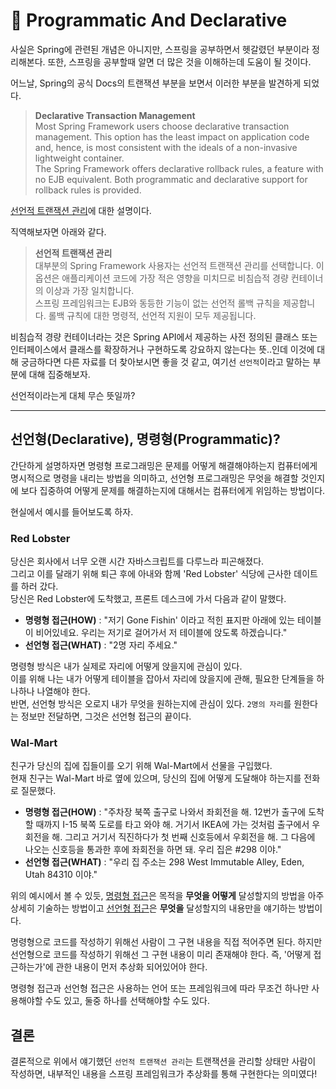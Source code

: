 # 🍃 Programmatic And Declarative

사실은 Spring에 관련된 개념은 아니지만, 스프링을 공부하면서 헷갈렸던 부분이라 정리해본다. 또한, 스프링을 공부할때 알면 더 많은 것을 이해하는데 도움이 될 것이다.

어느날, Spring의 공식 Docs의 트랜잭션 부분을 보면서 이러한 부분을 발견하게 되었다.

> **Declarative Transaction Management**<br>Most Spring Framework users choose declarative transaction management. This option has the least impact on application code and, hence, is most consistent with the ideals of a non-invasive lightweight container.<br>The Spring Framework offers declarative rollback rules, a feature with no EJB equivalent. Both programmatic and declarative support for rollback rules is provided.


<a href="선언적 트랜잭션.md">선언적 트랜잭션 관리</a>에 대한 설명이다.

직역해보자면 아래와 같다.

> **선언적 트랜잭션 관리**<br>대부분의 Spring Framework 사용자는 선언적 트랜잭션 관리를 선택합니다. 이 옵션은 애플리케이션 코드에 가장 적은 영향을 미치므로 비침습적 경량 컨테이너의 이상과 가장 일치합니다.<br>스프링 프레임워크는 EJB와 동등한 기능이 없는 선언적 롤백 규칙을 제공합니다. 롤백 규칙에 대한 명령적, 선언적 지원이 모두 제공됩니다.

비침습적 경량 컨테이너라는 것은 Spring API에서 제공하는 사전 정의된 클래스 또는 인터페이스에서 클래스를 확장하거나 구현하도록 강요하지 않는다는 뜻..인데 이것에 대해 궁금하다면 다른 자료를 더 찾아보시면 좋을 것 같고, 여기선 `선언적`이라고 말하는 부분에 대해 집중해보자.

선언적이라는게 대체 무슨 뜻일까?

---

## 선언형(Declarative), 명령형(Programmatic)?

간단하게 설명하자면 명령형 프로그래밍은 문제를 어떻게 해결해야하는지 컴퓨터에게 명시적으로 명령을 내리는 방법을 의미하고, 선언형 프로그래밍은 무엇을 해결할 것인지에 보다 집중하여 어떻게 문제를 해결하는지에 대해서는 컴퓨터에게 위임하는 방법이다.

현실에서 예시를 들어보도록 하자.

### Red Lobster

당신은 회사에서 너무 오랜 시간 자바스크립트를 다루느라 피곤해졌다.</br>
그리고 이를 달래기 위해 퇴근 후에 아내와 함께 'Red Lobster' 식당에 근사한 데이트를 하러 갔다.</br>
당신은 Red Lobster에 도착했고, 프론트 데스크에 가서 다음과 같이 말했다.

- **명령형 접근(HOW)** : "저기 Gone Fishin' 이라고 적힌 표지판 아래에 있는 테이블이 비어있네요.
우리는 저기로 걸어가서 저 테이블에 앉도록 하겠습니다."
- **선언형 접근(WHAT)** : "2명 자리 주세요."

명령형 방식은 내가 실제로 자리에 어떻게 앉을지에 관심이 있다. </br>
이를 위해 나는 내가 어떻게 테이블을 잡아서 자리에 앉을지에 관해, 필요한 단계들을 하나하나 나열해야 한다.</br>
반면, 선언형 방식은 오로지 내가 무엇을 원하는지에 관심이 있다. `2명의 자리`를 원한다는 정보만 전달하면, 그것은 선언형 접근의 끝이다.

### Wal-Mart

친구가 당신의 집에 집들이를 오기 위해 Wal-Mart에서 선물을 구입했다.</br>
현재 친구는 Wal-Mart 바로 옆에 있으며, 당신의 집에 어떻게 도달해야 하는지를 전화로 질문했다.

- **명령형 접근(HOW)** : "주차장 북쪽 출구로 나와서 좌회전을 해. 12번가 출구에 도착할 때까지 I-15 북쪽 도로를 타고 와야 해. 거기서 IKEA에 가는 것처럼 출구에서 우회전을 해. 그리고 거기서 직진하다가 첫 번째 신호등에서 우회전을 해. 그 다음에 나오는 신호등을 통과한 후에 좌회전을 하면 돼. 우리 집은 #298 이야."</br>
- **선언형 접근(WHAT)** : "우리 집 주소는 298 West Immutable Alley, Eden, Utah 84310 이야."

위의 예시에서 볼 수 있듯, <u>명령형 접근</u>은 목적을 **무엇을 어떻게** 달성할지의 방법을 아주 상세히 기술하는 방법이고 <u>선언형 접근</u>은 **무엇을** 달성할지의 내용만을 얘기하는 방법이다.

명령형으로 코드를 작성하기 위해선 사람이 그 구현 내용을 직접 적어주면 된다. 하지만 선언형으로 코드를 작성하기 위해선 그 구현 내용이 미리 존재해야 한다. 즉, '어떻게 접근하는가'에 관한 내용이 먼저 추상화 되어있어야 한다.

명령형 접근과 선언형 접근은 사용하는 언어 또는 프레임워크에 따라  무조건 하나만 사용해야할 수도 있고, 둘중 하나를 선택해야할 수도 있다.

## 결론

결론적으로 위에서 얘기했던 `선언적 트랜잭션 관리`는 트랜잭션을 관리할 상태만 사람이 작성하면, 내부적인 내용을 스프링 프레임워크가 추상화를 통해 구현한다는 의미였다!
